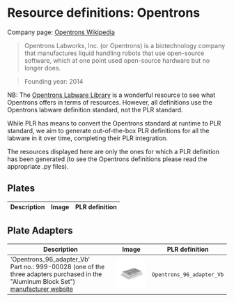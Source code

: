 # Resource definitions: Opentrons

Company page: [Opentrons Wikipedia](https://en.wikipedia.org/wiki/Opentrons)

> Opentrons Labworks, Inc. (or Opentrons) is a biotechnology company that manufactures liquid handling robots that use open-source software, which at one point used open-source hardware but no longer does.

> Founding year: 2014

NB: The [Opentrons Labware Library](https://labware.opentrons.com/) is a wonderful resource to see what Opentrons offers in terms of resources.
However, all definitions use the Opentrons labware definition standard, not the PLR standard.

While PLR has means to convert the Opentrons standard at runtime to PLR standard, we aim to generate out-of-the-box PLR definitions for all the labware in it over time, completing their PLR integration.

The resources displayed here are only the ones for which a PLR definition has been generated (to see the Opentrons definitions please read the appropriate .py files).


## Plates

| Description               | Image              | PLR definition |
|--------------------|--------------------|--------------------|



## Plate Adapters

| Description               | Image              | PLR definition |
|--------------------|--------------------|--------------------|
| 'Opentrons_96_adapter_Vb'<br>Part no.: 999-00028 (one of the three adapters purchased in the "Aluminum Block Set")<br>[manufacturer website](https://opentrons.com/products/aluminum-block-set) | <img src="imgs/Opentrons_96_adapter_Vb.jpg" alt="Opentrons_96_adapter_Vb" width="250"/> | `Opentrons_96_adapter_Vb` |
